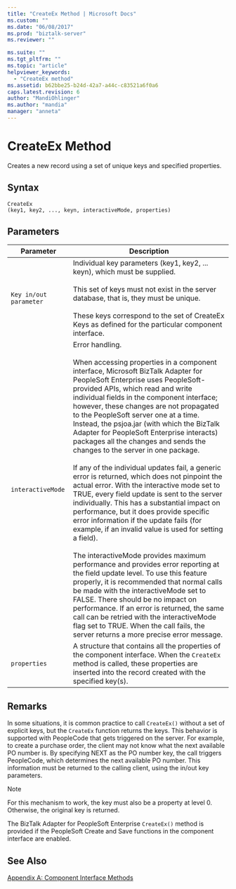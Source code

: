 ```yaml
---
title: "CreateEx Method | Microsoft Docs"
ms.custom: ""
ms.date: "06/08/2017"
ms.prod: "biztalk-server"
ms.reviewer: ""

ms.suite: ""
ms.tgt_pltfrm: ""
ms.topic: "article"
helpviewer_keywords: 
  - "CreateEx method"
ms.assetid: b62bbe25-b24d-42a7-a44c-c83521a6f0a6
caps.latest.revision: 6
author: "MandiOhlinger"
ms.author: "mandia"
manager: "anneta"
---
```

# CreateEx Method
Creates a new record using a set of unique keys and specified properties.  
  
## Syntax  
  
```  
CreateEx  
(key1, key2, ..., keyn, interactiveMode, properties)  
```  
  
## Parameters  
  
|Parameter|Description|  
|---------------|-----------------|  
|`Key in/out parameter`|Individual key parameters (key1, key2, ... keyn), which must be supplied.<br /><br /> This set of keys must not exist in the server database, that is, they must be unique.<br /><br /> These keys correspond to the set of CreateEx Keys as defined for the particular component interface.|  
|`interactiveMode`|Error handling.<br /><br /> When accessing properties in a component interface, Microsoft BizTalk Adapter for PeopleSoft Enterprise uses PeopleSoft-provided APIs, which read and write individual fields in the component interface; however, these changes are not propagated to the PeopleSoft server one at a time. Instead, the psjoa.jar (with which the BizTalk Adapter for PeopleSoft Enterprise interacts) packages all the changes and sends the changes to the server in one package.<br /><br /> If any of the individual updates fail, a generic error is returned, which does not pinpoint the actual error. With the interactive mode set to TRUE, every field update is sent to the server individually. This has a substantial impact on performance, but it does provide specific error information if the update fails (for example, if an invalid value is used for setting a field).<br /><br /> The interactiveMode provides maximum performance and provides error reporting at the field update level. To use this feature properly, it is recommended that normal calls be made with the interactiveMode set to FALSE. There should be no impact on performance. If an error is returned, the same call can be retried with the interactiveMode flag set to TRUE. When the call fails, the server returns a more precise error message.|  
|`properties`|A structure that contains all the properties of the component interface. When the `CreateEx` method is called, these properties are inserted into the record created with the specified key(s).|  
  
## Remarks  
 In some situations, it is common practice to call `CreateEx()` without a set of explicit keys, but the `CreateEx` function returns the keys. This behavior is supported with PeopleCode that gets triggered on the server. For example, to create a purchase order, the client may not know what the next available PO number is. By specifying NEXT as the PO number key, the call triggers PeopleCode, which determines the next available PO number. This information must be returned to the calling client, using the in/out key parameters.  
  
> [!NOTE]
>  For this mechanism to work, the key must also be a property at level 0. Otherwise, the original key is returned.  
  
 The BizTalk Adapter for PeopleSoft Enterprise `CreateEx()` method is provided if the PeopleSoft Create and Save functions in the component interface are enabled.  
  
## See Also  
 [Appendix A: Component Interface Methods](../core/appendix-a-component-interface-methods.md)